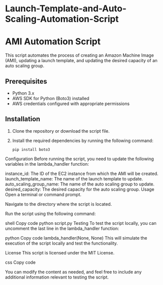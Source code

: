 # Launch-Template-and-Auto-Scaling-Automation-Script
# AMI Automation Script

This script automates the process of creating an Amazon Machine Image (AMI), updating a launch template, and updating the desired capacity of an auto scaling group.

## Prerequisites

- Python 3.x
- AWS SDK for Python (Boto3) installed
- AWS credentials configured with appropriate permissions

## Installation

1. Clone the repository or download the script file.
2. Install the required dependencies by running the following command:

   ```shell
   pip install boto3
Configuration
Before running the script, you need to update the following variables in the lambda_handler function:

instance_id: The ID of the EC2 instance from which the AMI will be created.
launch_template_name: The name of the launch template to update.
auto_scaling_group_name: The name of the auto scaling group to update.
desired_capacity: The desired capacity for the auto scaling group.
Usage
Open a terminal or command prompt.

Navigate to the directory where the script is located.

Run the script using the following command:

shell
Copy code
python script.py
Testing
To test the script locally, you can uncomment the last line in the lambda_handler function:

python
Copy code
lambda_handler(None, None)
This will simulate the execution of the script locally and test the functionality.

License
This script is licensed under the MIT License.

css
Copy code

You can modify the content as needed, and feel free to include any additional information relevant to testing the script.

